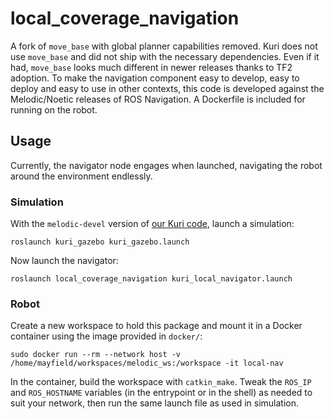 # local_coverage_navigation

A fork of `move_base` with global planner capabilities removed. Kuri does not use `move_base` and did not ship with the necessary dependencies. Even if it had, `move_base` looks much different in newer releases thanks to TF2 adoption. To make the navigation component easy to develop, easy to deploy and easy to use in other contexts, this code is developed against the Melodic/Noetic releases of ROS Navigation. A Dockerfile is included for running on the robot.

## Usage

Currently, the navigator node engages when launched, navigating the robot around the environment endlessly.

### Simulation

With the `melodic-devel` version of [our Kuri code](https://github.com/hcrlab/kuri/tree/melodic-devel), launch a simulation:

    roslaunch kuri_gazebo kuri_gazebo.launch

Now launch the navigator:

    roslaunch local_coverage_navigation kuri_local_navigator.launch
    
### Robot

Create a new workspace to hold this package and mount it in a Docker container using the image provided in `docker/`:

    sudo docker run --rm --network host -v /home/mayfield/workspaces/melodic_ws:/workspace -it local-nav
    
In the container, build the workspace with `catkin_make`. Tweak the `ROS_IP` and `ROS_HOSTNAME` variables (in the entrypoint or in the shell) as needed to suit your network, then run the same launch file as used in simulation.